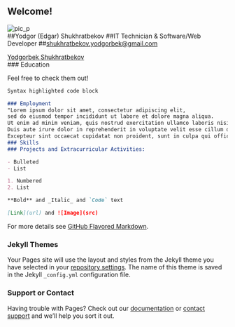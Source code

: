 ## Welcome!
![pic_p](/personal/as.png)
<br>
##Yodgor (Edgar) Shukhratbekov
##IT Technician & Software/Web Developer
##shukhratbekov.yodgorbek@gmail.com
<div class="LI-profile-badge"  data-version="v1" data-size="medium" data-locale="en_US" data-type="horizontal" data-theme="light" data-vanity="edgar-shukhratbekov-a90016113"><a class="LI-simple-link" href='https://www.linkedin.com/in/edgar-shukhratbekov-a90016113?trk=profile-badge'>Yodgorbek Shukhratbekov</a></div>
### Education

Feel free to check them out!

```markdown
Syntax highlighted code block

### Employment
"Lorem ipsum dolor sit amet, consectetur adipiscing elit, 
sed do eiusmod tempor incididunt ut labore et dolore magna aliqua. 
Ut enim ad minim veniam, quis nostrud exercitation ullamco laboris nisi ut aliquip ex ea commodo consequat. 
Duis aute irure dolor in reprehenderit in voluptate velit esse cillum dolore eu fugiat nulla pariatur. 
Excepteur sint occaecat cupidatat non proident, sunt in culpa qui officia deserunt mollit anim id est laborum."
### Skills
### Projects and Extracurricular Activities:

- Bulleted
- List

1. Numbered
2. List

**Bold** and _Italic_ and `Code` text

[Link](url) and ![Image](src)
```

For more details see [GitHub Flavored Markdown](https://guides.github.com/features/mastering-markdown/).

### Jekyll Themes

Your Pages site will use the layout and styles from the Jekyll theme you have selected in your [repository settings](https://github.com/yodgor/personal/settings). The name of this theme is saved in the Jekyll `_config.yml` configuration file.

### Support or Contact

Having trouble with Pages? Check out our [documentation](https://help.github.com/categories/github-pages-basics/) or [contact support](https://github.com/contact) and we’ll help you sort it out.
